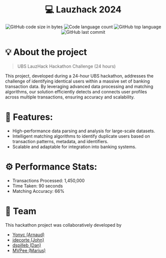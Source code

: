 <h1 align="center">
	💻 Lauzhack 2024
</h1>

<p align="center">
	<img alt="GitHub code size in bytes" src="https://img.shields.io/github/languages/code-size/MVPee/LauzHack-2024?color=lightblue" />
	<img alt="Code language count" src="https://img.shields.io/github/languages/count/MVPee/LauzHack-2024?color=yellow" />
	<img alt="GitHub top language" src="https://img.shields.io/github/languages/top/MVPee/LauzHack-2024?color=blue" />
	<img alt="GitHub last commit" src="https://img.shields.io/github/last-commit/MVPee/LauzHack-2024?color=green" />
</p>

# 💡 About the project
> UBS LauzHack Hackathon Challenge (24 hours)

This project, developed during a 24-hour UBS hackathon, addresses the challenge of identifying identical users within a massive set of banking transaction data. By leveraging advanced data processing and matching algorithms, our solution efficiently detects and connects user profiles across multiple transactions, ensuring accuracy and scalability.

# 📜 Features:

- High-performance data parsing and analysis for large-scale datasets.
- Intelligent matching algorithms to identify duplicate users based on transaction patterns, metadata, and identifiers.
- Scalable and adaptable for integration into banking systems.

# ⚙️ Performance Stats:

- Transactions Processed: 1,450,000
- Time Taken: 90 seconds
- Matching Accuracy: 66%

# 👥 Team

This hackathon project was collaboratively developed by
- [Yonyc (Arnaud)](https://github.com/Yonyc)
- [jdecorte (John)](https://github.com/jdecorte-be)
- [dspilleb (Dan)](https://github.com/dspilleb)
- [MVPee (Marius)](https://github.com/MVPee)
